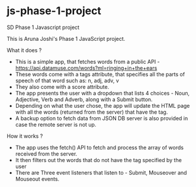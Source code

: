 # js-phase-1-project
SD Phase 1 Javascript project

This is Aruna Joshi's Phase 1 JavaScript project.

What it does ?
-   This is a simple app, that fetches words from a public API - https://api.datamuse.com/words?ml=ringing+in+the+ears
-   These words come with a tags attribute, that specifies all the parts of speech of that word such as: n, adj, adv, v
-   They also come with a score attribute.
-   The app presents the user with a dropdown that lists 4 choices - Noun, Adjective, Verb and Adverb, along with a Submit button.
-   Depending on what the user chose, the app will update the HTML page with all the words (returned from the server) that have the tag.
-   A backup option to fetch data from JSON DB server is also provided in case the remote server is not up.

How it works ?
-   The app uses the fetch() API to fetch and process the array of words received from the server.
-   It then filters out the words that do not have the tag specified by the user
-   There are Three event listeners that listen to - Submit, Mouseover and Mouseout events.
